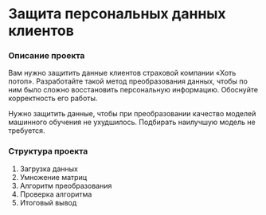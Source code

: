 # Защита персональных данных клиентов

### Описание проекта

Вам нужно защитить данные клиентов страховой компании «Хоть потоп». Разработайте такой метод преобразования данных, чтобы по ним было сложно восстановить персональную информацию. Обоснуйте корректность его работы.

Нужно защитить данные, чтобы при преобразовании качество моделей машинного обучения не ухудшилось. Подбирать наилучшую модель не требуется.

### Структура проекта

1. Загрузка данных
2. Умножение матриц
3. Алгоритм преобразования
4. Проверка алгоритма
5. Итоговый вывод